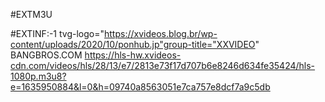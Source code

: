 
 #EXTM3U

#EXTINF:-1 tvg-logo="https://xvideos.blog.br/wp-content/uploads/2020/10/ponhub.jp"group-title="XXVIDEO" BANGBROS.COM
https://hls-hw.xvideos-cdn.com/videos/hls/28/13/e7/2813e73f17d707b6e8246d634fe35424/hls-1080p.m3u8?e=1635950884&l=0&h=09740a8563051e7ca757e8dcf7a9c5db
